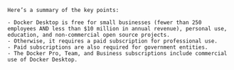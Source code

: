 <!-- This is a summary of the license changes related to Docker Desktop. It is included in the Mac and Windows Install topic -->

    Here’s a summary of the key points:

    - Docker Desktop is free for small businesses (fewer than 250 employees AND less than $10 million in annual revenue), personal use, education, and non-commercial open source projects.
    - Otherwise, it requires a paid subscription for professional use.
    - Paid subscriptions are also required for government entities.
    - The Docker Pro, Team, and Business subscriptions include commercial use of Docker Desktop.
